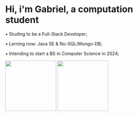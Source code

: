 <h1> Hi, i'm Gabriel, a computation student </h1>
<p> • Studing to be a Full-Stack Developer; </p>
<p> • Lerning now: Java SE & No-SQL/Mongo-DB; </p>
<p> • Intending to start a BS in Computer Science in 2024; </p>
<div>
<img height="160em" src="https://github-readme-stats.vercel.app/api?username=lookin-at-the-stars&amp;show_icons=true&amp;theme=dark&amp;include_all_commits=true&amp;count_private=true" style="max-width: 100%;">
<img height="160em" src="https://github-readme-stats.vercel.app/api/top-langs/?username=lookin-at-the-stars&layout=compact&langs_count=7&theme=dark" style="max-width: 100%;">
</div>
